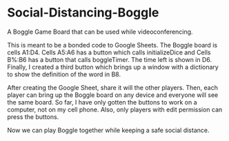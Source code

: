# Social-Distancing-Boggle
A Boggle Game Board that can be used while videoconferencing.

This is meant to be a bonded code to Google Sheets.  The Boggle board is cells A1:D4.
Cells A5:A6 has a button which calls initializeDice and Cells B%:B6 has a button that calls
boggleTimer.  The time left is shown in D6.  Finally, I created a third button which brings
up a window with a dictionary to show the definition of the word in B8.

After creating the Google Sheet, share it will the other players.  Then, each player can
bring up the Boggle board on any device and everyone will see the same board.  So far, I
have only gotten the buttons to work on a computer, not on my cell phone.  Also, only 
players with edit permission can press the buttons.

Now we can play Boggle together while keeping a safe social distance.
